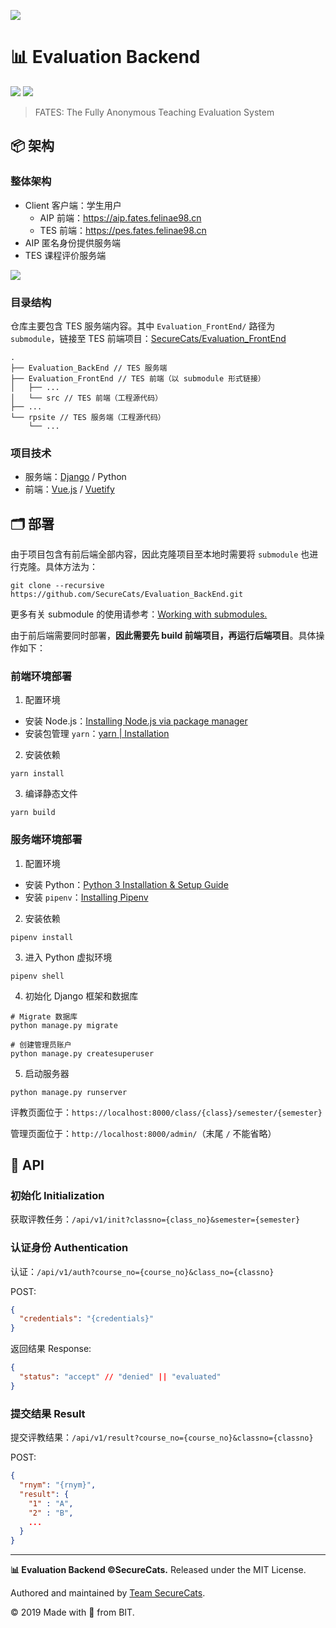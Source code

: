 ![](https://i.loli.net/2019/07/29/5d3e893b3457881883.png)

# 📊 Evaluation Backend

![](https://img.shields.io/badge/team-SecureCats-blue?logo=data:image/svg+xml;base64,PHN2ZyBjbGlwLXJ1bGU9ImV2ZW5vZGQiIGZpbGwtcnVsZT0iZXZlbm9kZCIgc3Ryb2tlLWxpbmVq%0D%0Ab2luPSJyb3VuZCIgc3Ryb2tlLW1pdGVybGltaXQ9IjIiIHZpZXdCb3g9IjAgMCAyOSAyOSIgeG1s%0D%0AbnM9Imh0dHA6Ly93d3cudzMub3JnLzIwMDAvc3ZnIj4KICA8cGF0aCBkPSJtMCA3LjI2MWMxLjUw%0D%0ANCAxMi42MDYgNi4zOTIgMTguMzkgMTQuMjE0IDIxLjYwNHYtMjguODY1Yy0yLjkzMiA1LjcyNC04%0D%0ALjE0MyA4LjExNC0xNC4yMTQgNy4yNjF6IiBmaWxsPSIjZmZmIiAvPgogIDxwYXRoIGQ9Im0yOC40%0D%0AMjkgNy4yNjFjLTEuNTA1IDEyLjYwNi02LjM5MiAxOC4zOS0xNC4yMTUgMjEuNjA0di0yOC44NjVj%0D%0AMi45MzMgNS43MjQgOC4xNDQgOC4xMTQgMTQuMjE1IDcuMjYxeiIgZmlsbD0iI2ViZWJlYiIgLz4K%0D%0APC9zdmc+Cg==&style=flat-square)
![](https://img.shields.io/circleci/build/github/SecureCats/Evaluation_BackEnd?label=circleci&logo=circleci&style=flat-square)

> FATES: The Fully Anonymous Teaching Evaluation System

## 📦 架构

### 整体架构

- Client 客户端：学生用户
  - AIP 前端：<https://aip.fates.felinae98.cn>
  - TES 前端：<https://pes.fates.felinae98.cn>
- AIP 匿名身份提供服务端
- TES 课程评价服务端

![](https://i.loli.net/2019/07/29/5d3e7be69760d29835.png)

### 目录结构

仓库主要包含 TES 服务端内容。其中 `Evaluation_FrontEnd/` 路径为 `submodule`，链接至 TES 前端项目：[SecureCats/Evaluation_FrontEnd](https://github.com/SecureCats/Evaluation_FrontEnd)

```
.
├── Evaluation_BackEnd // TES 服务端
├── Evaluation_FrontEnd // TES 前端（以 submodule 形式链接）
│   ├── ...
│   └── src // TES 前端（工程源代码）
├── ...
└── rpsite // TES 服务端（工程源代码）
    └── ...
```

### 项目技术

- 服务端：[Django](https://www.djangoproject.com/) / Python
- 前端：[Vue.js](https://vuejs.org) / [Vuetify](https://vuetifyjs.com/en/)

## 🗂 部署

由于项目包含有前后端全部内容，因此克隆项目至本地时需要将 `submodule` 也进行克隆。具体方法为：

```shell
git clone --recursive https://github.com/SecureCats/Evaluation_BackEnd.git
```

更多有关 submodule 的使用请参考：[Working with submodules.](https://github.blog/2016-02-01-working-with-submodules/)

由于前后端需要同时部署，**因此需要先 build 前端项目，再运行后端项目**。具体操作如下：

### 前端环境部署

1. 配置环境

- 安装 Node.js：[Installing Node.js via package manager](https://nodejs.org/en/download/package-manager/)
- 安装包管理 `yarn`：[yarn | Installation](https://yarnpkg.com/lang/en/docs/install)

2. 安装依赖

```shell
yarn install
```

3. 编译静态文件

```shell
yarn build
```

### 服务端环境部署

1. 配置环境

- 安装 Python：[Python 3 Installation & Setup Guide](https://realpython.com/installing-python/)
- 安装 `pipenv`：[Installing Pipenv](https://docs.pipenv.org/en/latest/install/#installing-pipenv)

2. 安装依赖

```shell
pipenv install
```

3. 进入 Python 虚拟环境

```shell
pipenv shell
```

4. 初始化 Django 框架和数据库

```shell
# Migrate 数据库
python manage.py migrate

# 创建管理员账户
python manage.py createsuperuser
```

5. 启动服务器

```shell
python manage.py runserver
```

评教页面位于：`https://localhost:8000/class/{class}/semester/{semester}`

管理页面位于：`http://localhost:8000/admin/`（末尾 `/` 不能省略）

## 🎁 API

### 初始化 Initialization

获取评教任务：`/api/v1/init?classno={class_no}&semester={semester}`

### 认证身份 Authentication

认证：`/api/v1/auth?course_no={course_no}&class_no={classno}`

POST:

```json
{
  "credentials": "{credentials}"
}
```

返回结果 Response:

```json
{
  "status": "accept" // "denied" || "evaluated"
}
```

### 提交结果 Result

提交评教结果：`/api/v1/result?course_no={course_no}&classno={classno}`

POST:

```json
{
  "rnym": "{rnym}",
  "result": {
    "1" : "A",
    "2" : "B",
    ...
  }
}
```

---

**📊 Evaluation Backend ©SecureCats.** Released under the MIT License.

Authored and maintained by [Team SecureCats](https://github.com/SecureCats).

© 2019 Made with 🖤 from BIT.

